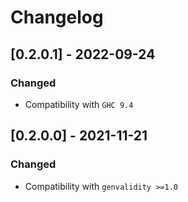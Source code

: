 # Changelog

## [0.2.0.1] - 2022-09-24

### Changed

* Compatibility with `GHC 9.4`

## [0.2.0.0] - 2021-11-21

### Changed

* Compatibility with `genvalidity >=1.0`
